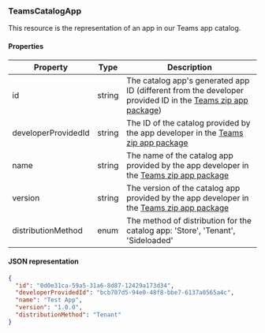 
### TeamsCatalogApp
This resource is the representation of an app in our Teams app catalog.

#### Properties
| Property            | Type     | Description
| ------------------- | -------- | -----------
| id                  | string   | The catalog app's generated app ID (different from the developer provided ID in the [Teams zip app package](#teams-application-manifest))
| developerProvidedId | string   | The ID of the catalog provided by the app developer in the [Teams zip app package](#teams-application-manifest)
| name                | string   | The name of the catalog app provided by the app developer in the [Teams zip app package](#teams-application-manifest)
| version             | string   | The version of the catalog app provided by the app developer in the [Teams zip app package](#teams-application-manifest)
| distributionMethod  | enum     | The method of distribution for the catalog app: 'Store', 'Tenant', 'Sideloaded' 

#### JSON representation
```json
{
  "id": "0d0e31ca-59a5-31a6-8d87-12429a173d34",
  "developerProvidedId": "bcb707d5-94e0-48f8-bbe7-6137a0565a4c",
  "name": "Test App",
  "version": "1.0.0",
  "distributionMethod": "Tenant"
}
```

